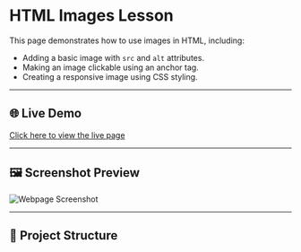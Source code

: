 # HTML Images Lesson

This page demonstrates how to use images in HTML, including:
- Adding a basic image with `src` and `alt` attributes.
- Making an image clickable using an anchor tag.
- Creating a responsive image using CSS styling.

---

## 🌐 Live Demo
[Click here to view the live page](https://saintsamuelle.github.io/FRONTEND-LEARNING-PROGRESS/HTML/FOUNDATIONS/Images/05-images.html)

---

## 🖼 Screenshot Preview
![Webpage Screenshot](screenshot.png)

---

## 📂 Project Structure
